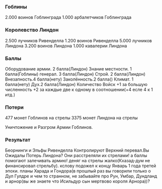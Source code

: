 ### Гоблины

2.000 воинов Гоблинграда
1.000 арбалетчиков Гоблинграда

### Королевство Линдон

2.500 лучников Ривенделла
1.200 воинов Ривенделла
5.000 лучников Линдона
3.200 воинов Линдона
1.000 кавалерии Линдона

### Баллы

Оборудование армии. 2 балла(Линдон)
Знание местности. 1 балла(Гоблины)
генерал. 3 балла(Линдон)
Строй. 2 балла(Линдон)
Внезапность.4 балла(нету)
Заколённость.2 балла()
Климат. 1 балла(нету)
Дух.2 балла(Линдон)
Количество Войск +1 за большую численность +2 за каждые две к одному в соотношении(+4 есле 4 к 1 итд.)


### Потери

477 монет Гоблинов на стрелы
3375 монет Линдона на стрелы

Уничтожение и Разгром Армии Гоблинов.

### Результат

Беорнинги и Эльфы Ривенделла Контролируют Верхний перевал.Вы Ожидалы Потерь Линдона? Они расстреляли их стрелами! а баллы помогают залечивать армию! деняг на стрелы жалко(Кхазад-дум не финансировал стрельбу). кслову подожел к концу Январь 1 года третей эпохи. планы Харада и Гондора(в прошлый раз вы  говорили только о Дул Гулдре и чем то странном, не забывайте про Рун, Умбар, Дундланд и арнор(вы же знаете что Исильдур сын мертвово короля Арнора))?
